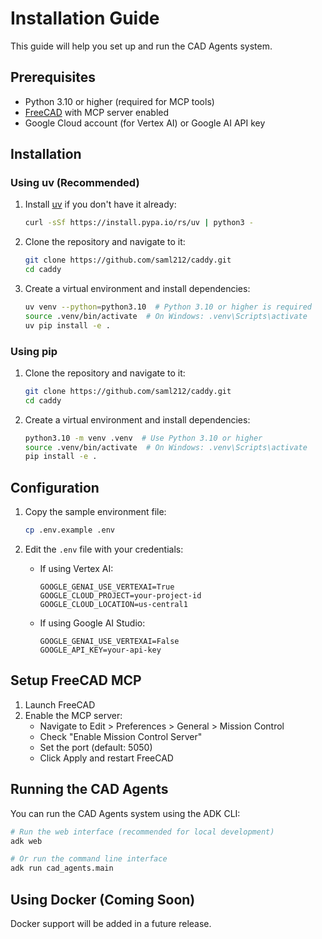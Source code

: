 # Installation Guide

This guide will help you set up and run the CAD Agents system.

## Prerequisites

- Python 3.10 or higher (required for MCP tools)
- [FreeCAD](https://www.freecad.org/downloads.php) with MCP server enabled
- Google Cloud account (for Vertex AI) or Google AI API key

## Installation

### Using uv (Recommended)

1. Install [uv](https://github.com/astral-sh/uv) if you don't have it already:
   ```bash
   curl -sSf https://install.pypa.io/rs/uv | python3 -
   ```

2. Clone the repository and navigate to it:
   ```bash
   git clone https://github.com/saml212/caddy.git
   cd caddy
   ```

3. Create a virtual environment and install dependencies:
   ```bash
   uv venv --python=python3.10  # Python 3.10 or higher is required
   source .venv/bin/activate  # On Windows: .venv\Scripts\activate
   uv pip install -e .
   ```

### Using pip

1. Clone the repository and navigate to it:
   ```bash
   git clone https://github.com/saml212/caddy.git
   cd caddy
   ```

2. Create a virtual environment and install dependencies:
   ```bash
   python3.10 -m venv .venv  # Use Python 3.10 or higher
   source .venv/bin/activate  # On Windows: .venv\Scripts\activate
   pip install -e .
   ```

## Configuration

1. Copy the sample environment file:
   ```bash
   cp .env.example .env
   ```

2. Edit the `.env` file with your credentials:
   - If using Vertex AI:
     ```
     GOOGLE_GENAI_USE_VERTEXAI=True
     GOOGLE_CLOUD_PROJECT=your-project-id
     GOOGLE_CLOUD_LOCATION=us-central1
     ```
   - If using Google AI Studio:
     ```
     GOOGLE_GENAI_USE_VERTEXAI=False
     GOOGLE_API_KEY=your-api-key
     ```

## Setup FreeCAD MCP

1. Launch FreeCAD
2. Enable the MCP server:
   - Navigate to Edit > Preferences > General > Mission Control
   - Check "Enable Mission Control Server"
   - Set the port (default: 5050)
   - Click Apply and restart FreeCAD

## Running the CAD Agents

You can run the CAD Agents system using the ADK CLI:

```bash
# Run the web interface (recommended for local development)
adk web

# Or run the command line interface
adk run cad_agents.main
```

## Using Docker (Coming Soon)

Docker support will be added in a future release. 
